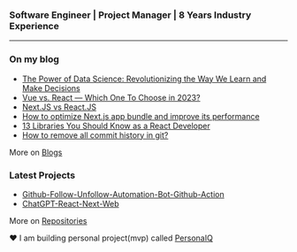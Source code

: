 ###  Software Engineer | Project Manager | 8 Years Industry Experience

<table>
<tr>
    
---

### On my blog

<!-- blog starts -->
* [The Power of Data Science: Revolutionizing the Way We Learn and Make Decisions](https://huniko519.hashnode.dev/the-power-of-data-science-revolutionizing-the-way-we-learn-and-make-decisions)
* [Vue vs. React — Which One To Choose in 2023?](https://huniko519.hashnode.dev/vue-vs-react-which-one-to-choose-in-2023)
* [Next.JS vs React.JS](https://huniko519.hashnode.dev/nextjs-vs-reactjs)
* [How to optimize Next.js app bundle and improve its performance](https://huniko519.hashnode.dev/how-to-optimize-nextjs-app-bundle-and-improve-its-performance)
* [13 Libraries You Should Know as a React Developer](https://huniko519.hashnode.dev/13-libraries-you-should-know-as-a-react-developer)
* [How to remove all commit history in git?](https://huniko519.hashnode.dev/how-to-remove-all-commit-history-in-git)
<!-- blog ends -->
More on [Blogs](https://huniko519.hashnode.dev/)

</tr>

<tr>

### Latest Projects

<!-- Latest Projects -->
* [Github-Follow-Unfollow-Automation-Bot-Github-Action](https://github.com/Huniko519/Github-Follow-Unfollow-Automation-Bot-Github-Action)
* [ChatGPT-React-Next-Web](https://github.com/Huniko519/ChatGPT-React-Next-Web)
<!-- Projects ends -->
More on [Repositories](https://github.com/Huniko519?tab=repositories)
</tr>
<tr>
    
❤️ I am building personal project(mvp) called [PersonaIQ](https://persona-iq.vercel.app)
</tr>
</table>
